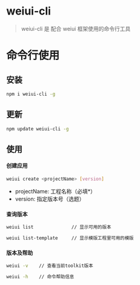 # weiui-cli

> weiui-cli 是 配合 weiui 框架使用的命令行工具

# 命令行使用

## 安装

```bash
npm i weiui-cli -g
```

## 更新

```bash
npm update weiui-cli -g
```

## 使用


#### 创建应用

```bash
weiui create <projectName> [version]
```

- projectName: 工程名称（必填*）
- version: 指定版本号（选题）


#### 查询版本

```bash
weiui list              // 显示可用的版本

weiui list-template     // 显示模版工程里可用的模版
```


#### 版本及帮助

```bash
weiui -v    // 查看当前toolkit版本

weiui -h    // 命令帮助信息
```
